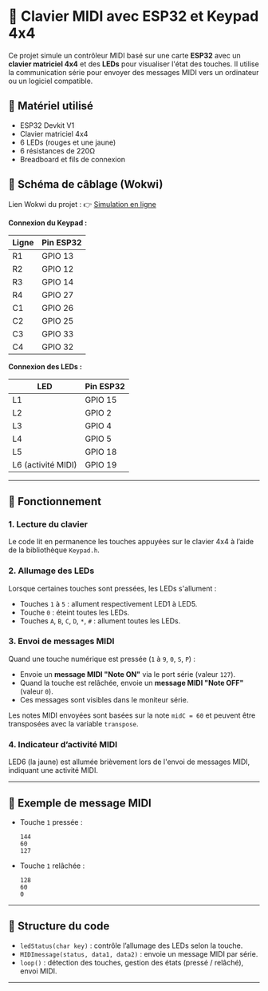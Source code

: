 

# 🎹 Clavier MIDI avec ESP32 et Keypad 4x4

Ce projet simule un contrôleur MIDI basé sur une carte **ESP32** avec un **clavier matriciel 4x4** et des **LEDs** pour visualiser l'état des touches. Il utilise la communication série pour envoyer des messages MIDI vers un ordinateur ou un logiciel compatible.

## 🔧 Matériel utilisé

* ESP32 Devkit V1
* Clavier matriciel 4x4
* 6 LEDs (rouges et une jaune)
* 6 résistances de 220Ω
* Breadboard et fils de connexion

## 🔌 Schéma de câblage (Wokwi)

Lien Wokwi du projet :
👉 [Simulation en ligne](https://wokwi.com/projects/372328090236616705)

**Connexion du Keypad :**

| Ligne | Pin ESP32 |
| ----- | --------- |
| R1    | GPIO 13   |
| R2    | GPIO 12   |
| R3    | GPIO 14   |
| R4    | GPIO 27   |
| C1    | GPIO 26   |
| C2    | GPIO 25   |
| C3    | GPIO 33   |
| C4    | GPIO 32   |

**Connexion des LEDs :**

| LED                | Pin ESP32 |
| ------------------ | --------- |
| L1                 | GPIO 15   |
| L2                 | GPIO 2    |
| L3                 | GPIO 4    |
| L4                 | GPIO 5    |
| L5                 | GPIO 18   |
| L6 (activité MIDI) | GPIO 19   |

---

## 🧠 Fonctionnement

### 1. Lecture du clavier

Le code lit en permanence les touches appuyées sur le clavier 4x4 à l’aide de la bibliothèque `Keypad.h`.

### 2. Allumage des LEDs

Lorsque certaines touches sont pressées, les LEDs s'allument :

* Touches `1` à `5` : allument respectivement LED1 à LED5.
* Touche `0` : éteint toutes les LEDs.
* Touches `A`, `B`, `C`, `D`, `*`, `#` : allument toutes les LEDs.

### 3. Envoi de messages MIDI

Quand une touche numérique est pressée (`1` à `9`, `0`, `S`, `P`) :

* Envoie un **message MIDI "Note ON"** via le port série (valeur `127`).
* Quand la touche est relâchée, envoie un **message MIDI "Note OFF"** (valeur `0`).
* Ces messages sont visibles dans le moniteur série.

Les notes MIDI envoyées sont basées sur la note `midC = 60` et peuvent être transposées avec la variable `transpose`.

### 4. Indicateur d’activité MIDI

LED6 (la jaune) est allumée brièvement lors de l'envoi de messages MIDI, indiquant une activité MIDI.

---

## 🎵 Exemple de message MIDI

* Touche `1` pressée :

  ```
  144
  60
  127
  ```

* Touche `1` relâchée :

  ```
  128
  60
  0
  ```

---

## 📁 Structure du code

* `ledStatus(char key)` : contrôle l’allumage des LEDs selon la touche.
* `MIDImessage(status, data1, data2)` : envoie un message MIDI par série.
* `loop()` : détection des touches, gestion des états (pressé / relâché), envoi MIDI.

---


